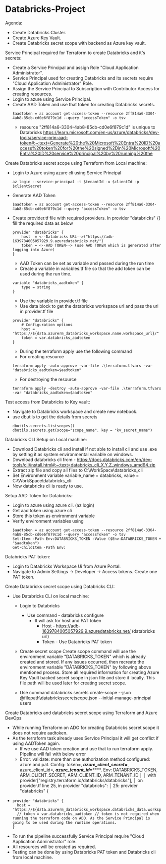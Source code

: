 # Databricks-Project
Agenda:
 - Create Databricks Cluster.
 - Create Azure Key Vault.
 - Create Databricks secret scope with backend as Azure key vault.

Service Principal required for Terraform to create Databricks and it's secrets:

- Create a Service Principal and assign Role "Cloud Application Administrator".
- Service Principal used for creating Databricks and its secrets require "Cloud Application Administrator" Role.
- Assign the Service Principal to Subscription with Contributor Access for creating resources.
- Login to azure using Service Principal.
- Create AAD Token and use that token for creating Databricks secrets.
  	```
	$aadtoken = az account get-access-token --resource 2ff814a6-3304-4ab8-85cb-cd0e6f879c1d --query "accessToken" -o tsv
  	```
    - resource "2ff814a6-3304-4ab8-85cb-cd0e6f879c1d" is unique to Databricks 
        https://learn.microsoft.com/en-us/azure/databricks/dev-tools/service-prin-aad-token#:~:text=Generate%20the%20Microsoft%20Entra%20ID%20access%20token%20for%20the%20signed%2Din%20Microsoft%20Entra%20ID%20service%20principal%20by%20running%20the


Create Databricks secret scope using Terraform from Local machine:

- Login to Azure using azure cli using Service Principal
	```
	az login --service-principal -t $tenantId -u $clientId -p $clientSecret
 	```
- Generate AAD Token
	```
	$aadtoken = az account get-access-token --resource 2ff814a6-3304-4ab8-85cb-cd0e6f879c1d --query "accessToken" -o tsv
 	```
- Create provider.tf file with required providers. In provider "databricks" {} fill the required data as below  
  	```
	provider "databricks" {
		host  = <--Databricks URL-->("https://adb-1639784005057929.9.azuredatabricks.net/")
		token = <--AAD TOKEN--> (use AAD TOKEN which is generated after logging into Azure)
	}
  	```
    -   AAD Token can be set as variable and passed during the run time 
    -   Create a variable in variables.tf file so that the add token can be used during the run time.
	```
	variable "databricks_aadtoken" {
		type = string
	}
  	```
    -   Use the variable in provider.tf file
    -   Use data block to get the databricks workspace url and pass the url in provider.tf file
	```
	provider "databricks" {
		# Configuration options
		host = "https://${data.azurerm_databricks_workspace.name.workspace_url}/"
		token = var.databricks_aadtoken
	}
 	```
    -   During the terraform apply use the following command
	-	For creating resource 
	```
	terraform apply -auto-approve -var-file .\terraform.tfvars -var "databricks_aadtoken=$aadtoken"
  	```

	-	For destroying the resource
   	```
	terraform apply -destroy -auto-approve -var-file .\terraform.tfvars -var "databricks_aadtoken=$aadtoken"
  	```

Test access from Databricks to Key vault:
    
-   Navigate to Databricks workspace and create new notebook.
-   use dbutils to get the details from secrets
	```
	dbutils.secrets.listscopes()
	dbutils.secrets.get(scope="scope_name", key = "kv_secret_name")
	```

Databricks CLI Setup on Local machine:

-   Download Databricks cli and install if not able to install cli and use .exe by setting it as system environmental variable on windows.
-   Download databricks cli from - https://docs.databricks.com/en/dev-tools/cli/install.html#:~:text=databricks_cli_X.Y.Z_windows_amd64.zip
-   Extract zip file and copy all files to C:\WorkSpace\databricks_cli
-   Set Environment variable variable_name = databricks, value = C:\WorkSpace\databricks_cli
-   Now databricks cli is ready to use.

	
Setup AAD Token for Databricks:

-   Login to azure using azure cli. (az login)
-   Get aad token using azure cli
-   Store this token as environment variable
-   Verify environment variables using 
	```
	$aadtoken = az account get-access-token --resource 2ff814a6-3304-4ab8-85cb-cd0e6f879c1d --query "accessToken" -o tsv
	Set-Item -Path Env:DATABRICKS_TOKEN -Value ($Env:DATABRICKS_TOKEN + "$aadtoken")
	Get-ChildItem -Path Env:
 	```
			
Databricks PAT token:

-   Login to Databricks Workspace Ui from Azure Portal.
-   Navigate to Admin Settings -> Developer -> Access tokens. Create one PAT token.

Create Databricks secret scope using Databricks CLI:

-   Use Databricks CLI on local machine:
    -   Login to Databricks
        -   Use command - databricks configure
            -   It will ask for host and PAT token 
                -   Host - https://adb-1639784005057929.9.azuredatabricks.net/ (databricks url)
                -   Token - Use Databricks PAT token
    -   Create secret scope
            Create scope command will use the environment variable "DATABRICKS_TOKEN" which is already created and stored.
            If any issues occurred, then recreate the environment variable "DATABRICKS_TOKEN" by following above mentioned process.
            Store all required information for creating Azure Key Vault backed secret scope in json file and store it locally. This file path will be used later for creating secret scope.
            
    -   Use command 
            databricks secrets create-scope --json @filepath\databrickssecretscope.json --initial-manage-principal users


Create Databricks and databricks secret scope using Terraform and Azure DevOps
-	While running Terraform on ADO for creating Databricks secret scope it does not require aadtoken.
-	As the terraform task already uses Service Principal it will get conflict if using AADToken again.
	-	If we use AAD token creation and use that to run terraform apply. Pipeline will fail with below error
	-	Error: validate: more than one authorization method configured: azure and pat. Config: token=***, azure_client_secret=***, azure_client_id=***, azure_tenant_id=*******. Env: DATABRICKS_TOKEN, ARM_CLIENT_SECRET, ARM_CLIENT_ID, ARM_TENANT_ID
	│ 
	│   with provider["registry.terraform.io/databricks/databricks"],
	│   on provider.tf line 25, in provider "databricks":
	│   25: provider "databricks" {
-	```
	provider "databricks" {
	  host = "https://${data.azurerm_databricks_workspace.databricks_data.workspace_url}/"
	  // token = var.databricks_aadtoken // token is not required when running the terraform code on ADO. As the Service Principal is going to be used during the runtime operations.
	}
  	```
-	To run the pipeline successfully Service Principal require "Cloud Application Administrator" role.
-	All resources will be created as required.
-	Testing can be done by using Databricks PAT token and Databricks cli from local machine.
  
